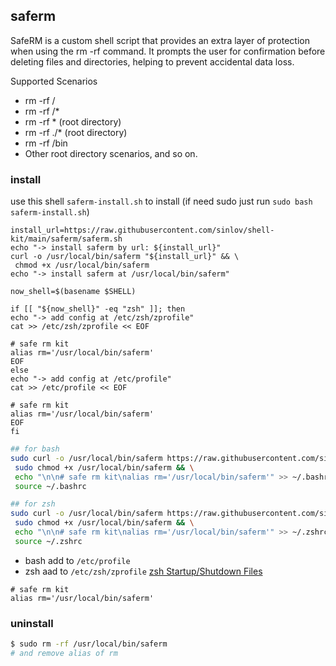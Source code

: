 ## saferm

SafeRM is a custom shell script that provides an extra layer of protection when using the rm -rf command. It prompts the user for confirmation before deleting files and directories, helping to prevent accidental data loss.

Supported Scenarios

- rm -rf /
- rm -rf /*
- rm -rf * (root directory)
- rm -rf ./* (root directory)
- rm -rf /bin
- Other root directory scenarios, and so on.

### install

use this shell `saferm-install.sh` to install (if need sudo just run `sudo bash saferm-install.sh`)

```shell
install_url=https://raw.githubusercontent.com/sinlov/shell-kit/main/saferm/saferm.sh
echo "-> install saferm by url: ${install_url}"
curl -o /usr/local/bin/saferm "${install_url}" && \
 chmod +x /usr/local/bin/saferm
echo "-> install saferm at /usr/local/bin/saferm"

now_shell=$(basename $SHELL)

if [[ "${now_shell}" -eq "zsh" ]]; then
echo "-> add config at /etc/zsh/zprofile"
cat >> /etc/zsh/zprofile << EOF

# safe rm kit
alias rm='/usr/local/bin/saferm'
EOF
else
echo "-> add config at /etc/profile"
cat >> /etc/profile << EOF

# safe rm kit
alias rm='/usr/local/bin/saferm'
EOF
fi
```

```bash
## for bash
sudo curl -o /usr/local/bin/saferm https://raw.githubusercontent.com/sinlov/shell-kit/main/saferm/saferm.sh && \
 sudo chmod +x /usr/local/bin/saferm && \
 echo "\n\n# safe rm kit\nalias rm='/usr/local/bin/saferm'" >> ~/.bashrc && \
 source ~/.bashrc

## for zsh
sudo curl -o /usr/local/bin/saferm https://raw.githubusercontent.com/sinlov/shell-kit/main/saferm/saferm.sh && \
 sudo chmod +x /usr/local/bin/saferm && \
 echo "\n\n# safe rm kit\nalias rm='/usr/local/bin/saferm'" >> ~/.zshrc && \
 source ~/.zshrc
```

- bash add to  `/etc/profile`
- zsh aad to `/etc/zsh/zprofile` [zsh Startup/Shutdown Files](https://zsh.sourceforge.io/Doc/Release/Files.html#Files)

```shell
# safe rm kit
alias rm='/usr/local/bin/saferm'
```

### uninstall

```bash
$ sudo rm -rf /usr/local/bin/saferm
# and remove alias of rm
```